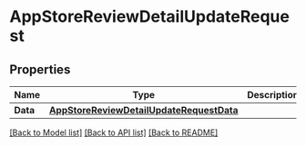 # AppStoreReviewDetailUpdateRequest

## Properties

Name | Type | Description | Notes
------------ | ------------- | ------------- | -------------
**Data** | [**AppStoreReviewDetailUpdateRequestData**](AppStoreReviewDetailUpdateRequest_data.md) |  | 

[[Back to Model list]](../README.md#documentation-for-models) [[Back to API list]](../README.md#documentation-for-api-endpoints) [[Back to README]](../README.md)



